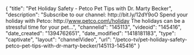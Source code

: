 {
    "title": "Pet Holiday Safety - Petco Pet Tips with Dr. Marty Becker",
    "description": "Subscribe to our channel: http:\/\/bit.ly\/12dY9oO Spend your holiday with Petco: http:\/\/www.petco.com\/holiday The holidays can be a stressful time for your pet...",
    "channelid": "145113",
    "videoid": "145416",
    "date_created": "1394762651",
    "date_modified": "1418181183",
    "type": "captivate",
    "layout": "channelVideo",
    "url": "\/petco-tv\/pet-holiday-safety-petco-pet-tips-with-dr-marty-becker\/145113-145416"
}